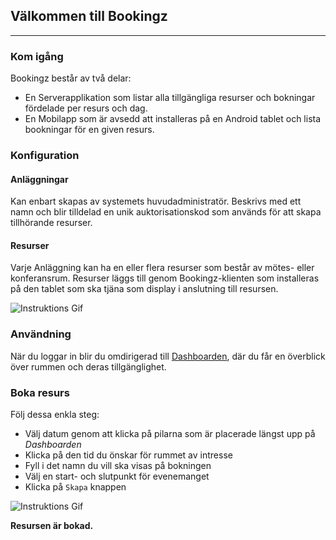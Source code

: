 ## Välkommen till Bookingz
---

### Kom igång

Bookingz består av två delar:
* En Serverapplikation som listar alla tillgängliga resurser och bokningar fördelade per resurs och dag.
* En Mobilapp som är avsedd att installeras på en Android tablet och lista bookningar för en given resurs.

### Konfiguration

#### Anläggningar
Kan enbart skapas av systemets huvudadministratör. Beskrivs med ett namn och blir tilldelad en unik auktorisationskod
som används för att skapa tillhörande resurser.

#### Resurser

Varje Anläggning kan ha en eller flera resurser som består av mötes- eller konferansrum. Resurser läggs till genom
Bookingz-klienten som installeras på den tablet som ska tjäna som display i anslutning till resursen.

![Instruktions Gif](/images/bookingz_client_setup.gif)


### Användning
När du loggar in blir du omdirigerad till [Dashboarden](/), där du får en överblick över rummen och deras tillgänglighet.

### Boka resurs

Följ dessa enkla steg:

  * Välj datum genom att klicka på pilarna som är placerade längst upp på _Dashboarden_
  * Klicka på den tid du önskar för rummet av intresse
  * Fyll i det namn du vill ska visas på bokningen
  * Välj en start- och slutpunkt för evenemanget
  * Klicka på `Skapa` knappen

![Instruktions Gif](/images/bookingz_dashboard.gif)

**Resursen är bokad.**
